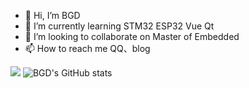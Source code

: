- 👋 Hi, I’m BGD
- 🌱 I’m currently learning STM32 ESP32 Vue Qt
- 💞️ I’m looking to collaborate on Master of Embedded
- 📫 How to reach me QQ、blog

<!---
BGD2021/BGD2021 is a ✨ special ✨ repository because its `README.md` (this file) appears on your GitHub profile.
You can click the Preview link to take a look at your changes.
--->
![](https://bgd-1300975144.cos.ap-shanghai.myqcloud.com/Pic/header_.png)
![BGD's GitHub stats](https://github-readme-stats.vercel.app/api?username=BGD2021&theme=tokyonight)


